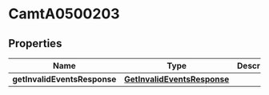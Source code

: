 
# CamtA0500203

## Properties
Name | Type | Description | Notes
------------ | ------------- | ------------- | -------------
**getInvalidEventsResponse** | [**GetInvalidEventsResponse**](GetInvalidEventsResponse.md) |  |  [optional]



